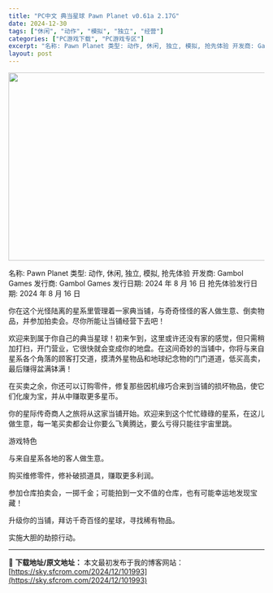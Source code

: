 ```yaml
---
title: "PC中文 典当星球 Pawn Planet v0.61a 2.17G"
date: 2024-12-30
tags: ["休闲", "动作", "模拟", "独立", "经营"]
categories: ["PC游戏下载", "PC游戏专区"]
excerpt: "名称: Pawn Planet 类型: 动作, 休闲, 独立, 模拟, 抢先体验 开发商: Gambol Games 发行商: Gambol Games 发行日期: 2024 年 8 月 16 日 抢先体验发行日期: 2024 年 8 月 16 日 你在这个光怪陆离的星系里管理着一家典当铺，与奇奇怪&hellip;"
layout: post
---
```


<img class="aligncenter size-full wp-image-101994" src="https://sky.sfcrom.com/wp-content/uploads/2024/12/2024123003210826.webp" alt="" width="660" height="370" />

名称: Pawn Planet
类型: 动作, 休闲, 独立, 模拟, 抢先体验
开发商: Gambol Games
发行商: Gambol Games
发行日期: 2024 年 8 月 16 日
抢先体验发行日期: 2024 年 8 月 16 日

你在这个光怪陆离的星系里管理着一家典当铺，与奇奇怪怪的客人做生意、倒卖物品，并参加拍卖会。尽你所能让当铺经营下去吧！

欢迎来到属于你自己的典当星球！初来乍到，这里或许还没有家的感觉，但只需稍加打扫，开门营业，它很快就会变成你的地盘。在这间奇妙的当铺中，你将与来自星系各个角落的顾客打交道，摸清外星物品和地球纪念物的门门道道，低买高卖，最后赚得盆满钵满！

在买卖之余，你还可以订购零件，修复那些因机缘巧合来到当铺的损坏物品，使它们化废为宝，并从中赚取更多星币。

你的星际传奇商人之旅将从这家当铺开始。欢迎来到这个忙忙碌碌的星系，在这儿做生意，每一笔买卖都会让你要么飞黄腾达，要么亏得只能往宇宙里跳。

游戏特色

与来自星系各地的客人做生意。

购买维修零件，修补破损道具，赚取更多利润。

参加仓库拍卖会，一掷千金；可能拍到一文不值的仓库，也有可能幸运地发现宝藏！

升级你的当铺，拜访千奇百怪的星球，寻找稀有物品。

实施大胆的劫掠行动。

---
📖 **下载地址/原文地址：** 本文最初发布于我的博客网站：[https://sky.sfcrom.com/2024/12/101993](https://sky.sfcrom.com/2024/12/101993)
